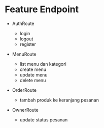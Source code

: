 # Feature Endpoint

* AuthRoute
    * login
    * logout
    * register

* MenuRoute
    * list menu dan kategori
    * create menu
    * update menu
    * delete menu

* OrderRoute
    * tambah produk ke keranjang pesanan

* OwnerRoute
    * update status pesanan